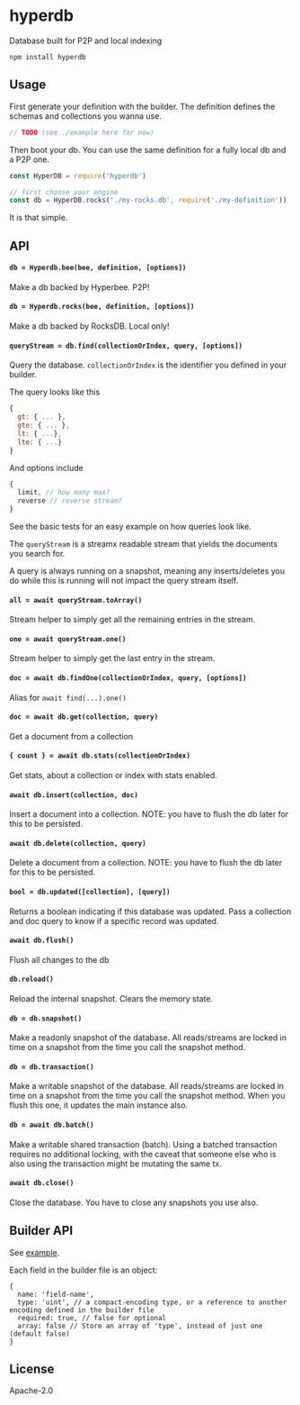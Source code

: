# hyperdb

Database built for P2P and local indexing

```
npm install hyperdb
```

## Usage

First generate your definition with the builder.
The definition defines the schemas and collections you wanna use.

```js
// TODO (see ./example here for now)
```

Then boot your db. You can use the same definition for a fully local db and a P2P one.

``` js
const HyperDB = require('hyperdb')

// first choose your engine
const db = HyperDB.rocks('./my-rocks.db', require('./my-definition'))
```

It is that simple.

## API

#### `db = Hyperdb.bee(bee, definition, [options])`

Make a db backed by Hyperbee. P2P!

#### `db = Hyperdb.rocks(bee, definition, [options])`

Make a db backed by RocksDB. Local only!

#### `queryStream = db.find(collectionOrIndex, query, [options])`

Query the database. `collectionOrIndex` is the identifier you defined in your builder.

The query looks like this

``` js
{
  gt: { ... },
  gte: { ... },
  lt: { ...},
  lte: { ...}
}
```

And options include

```js
{
  limit, // how many max?
  reverse // reverse stream?
}
```

See the basic tests for an easy example on how queries look like.

The `queryStream` is a streamx readable stream that yields the documents you search for.

A query is always running on a snapshot, meaning any inserts/deletes you do while this is running
will not impact the query stream itself.

#### `all = await queryStream.toArray()`

Stream helper to simply get all the remaining entries in the stream.

#### `one = await queryStream.one()`

Stream helper to simply get the last entry in the stream.

#### `doc = await db.findOne(collectionOrIndex, query, [options])`

Alias for `await find(...).one()`

#### `doc = await db.get(collection, query)`

Get a document from a collection

#### `{ count } = await db.stats(collectionOrIndex)`

Get stats, about a collection or index with stats enabled.

#### `await db.insert(collection, doc)`

Insert a document into a collection. NOTE: you have to flush the db later for this to be persisted.

#### `await db.delete(collection, query)`

Delete a document from a collection. NOTE: you have to flush the db later for this to be persisted.

#### `bool = db.updated([collection], [query])`

Returns a boolean indicating if this database was updated. Pass a collection and doc query to know if
a specific record was updated.

#### `await db.flush()`

Flush all changes to the db

#### `db.reload()`

Reload the internal snapshot. Clears the memory state.

#### `db = db.snapshot()`

Make a readonly snapshot of the database. All reads/streams are locked in time on a snapshot from the time you call the snapshot method.

#### `db = db.transaction()`

Make a writable snapshot of the database. All reads/streams are locked in time on a snapshot from the time you call the snapshot method.
When you flush this one, it updates the main instance also.

#### `db = await db.batch()`

Make a writable shared transaction (batch). Using a batched transaction requires no additional locking, with the caveat that someone
else who is also using the transaction might be mutating the same tx.

#### `await db.close()`

Close the database. You have to close any snapshots you use also.

## Builder API

See [example](./builder/example.js).

Each field in the builder file is an object:
```
{
  name: 'field-name',
  type: 'uint', // a compact-encoding type, or a reference to another encoding defined in the builder file
  required: true, // false for optional
  array: false // Store an array of 'type', instead of just one (default false)
}
```

## License

Apache-2.0
